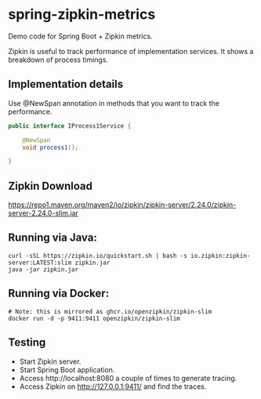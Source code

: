 # spring-zipkin-metrics
Demo code for Spring Boot + Zipkin metrics. 

Zipkin is useful to track performance of implementation services. It shows a breakdown of process timings.

## Implementation details

Use @NewSpan annotation in methods that you want to track the performance.

```java
public interface IProcess1Service {

	@NewSpan
	void process1();

}
```

## Zipkin Download
https://repo1.maven.org/maven2/io/zipkin/zipkin-server/2.24.0/zipkin-server-2.24.0-slim.jar

## Running via Java:

```
curl -sSL https://zipkin.io/quickstart.sh | bash -s io.zipkin:zipkin-server:LATEST:slim zipkin.jar
java -jar zipkin.jar
```

## Running via Docker:

```
# Note: this is mirrored as ghcr.io/openzipkin/zipkin-slim
docker run -d -p 9411:9411 openzipkin/zipkin-slim
```

## Testing

* Start Zipkin server.
* Start Spring Boot application.
* Access http://localhost:8080 a couple of times to generate tracing.
* Access Zipkin on http://127.0.0.1:9411/ and find the traces.
